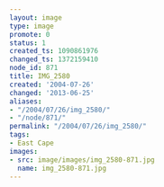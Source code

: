 ```yaml
---
layout: image
type: image
promote: 0
status: 1
created_ts: 1090861976
changed_ts: 1372159410
node_id: 871
title: IMG_2580
created: '2004-07-26'
changed: '2013-06-25'
aliases:
- "/2004/07/26/img_2580/"
- "/node/871/"
permalink: "/2004/07/26/img_2580/"
tags:
- East Cape
images:
- src: image/images/img_2580-871.jpg
  name: img_2580-871.jpg
---
```


